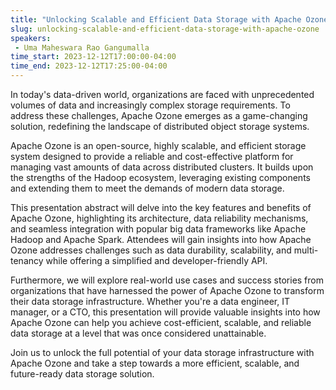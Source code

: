 ```yaml
---
title: "Unlocking Scalable and Efficient Data Storage with Apache Ozone"
slug: unlocking-scalable-and-efficient-data-storage-with-apache-ozone
speakers:
 - Uma Maheswara Rao Gangumalla
time_start: 2023-12-12T17:00:00-04:00
time_end: 2023-12-12T17:25:00-04:00
---
```


In today's data-driven world, organizations are faced with unprecedented volumes of data and increasingly complex storage requirements. To address these challenges, Apache Ozone emerges as a game-changing solution, redefining the landscape of distributed object storage systems.
 
Apache Ozone is an open-source, highly scalable, and efficient storage system designed to provide a reliable and cost-effective platform for managing vast amounts of data across distributed clusters. It builds upon the strengths of the Hadoop ecosystem, leveraging existing components and extending them to meet the demands of modern data storage.
 
This presentation abstract will delve into the key features and benefits of Apache Ozone, highlighting its architecture, data reliability mechanisms, and seamless integration with popular big data frameworks like Apache Hadoop and Apache Spark. Attendees will gain insights into how Apache Ozone addresses challenges such as data durability, scalability, and multi-tenancy while offering a simplified and developer-friendly API.
 
Furthermore, we will explore real-world use cases and success stories from organizations that have harnessed the power of Apache Ozone to transform their data storage infrastructure. Whether you're a data engineer, IT manager, or a CTO, this presentation will provide valuable insights into how Apache Ozone can help you achieve cost-efficient, scalable, and reliable data storage at a level that was once considered unattainable.
 
Join us to unlock the full potential of your data storage infrastructure with Apache Ozone and take a step towards a more efficient, scalable, and future-ready data storage solution.